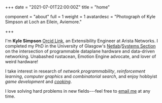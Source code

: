 +++
date = "2021-07-01T22:00:00Z"
title = "home"

component = "about"
full = 1
weight = 1
avatardesc = "Photograph of Kyle Simpson at Loch an Eilein, Aviemore."

+++

I'm **Kyle Simpson** [Orcid Link](https://orcid.org/0000-0001-8068-9909), an Extensibility Engineer at Arista Networks.
I completed my PhD in the University of Glasgow's [Netlab](https://twitter.com/netlab_uofg)/[Systems Section](https://www.gla.ac.uk/schools/computing/research/researchsections/systems-section/) on the intersection of programmable dataplane hardware and data-driven networking.
Unabashed rustacean, Emotion Engine advocate, and lover of weird hardware!

I take interest in research of *network programmability*, *reinforcement learning*, *computer graphics* and *combinatorial search*, and enjoy hobbyist *game development* and [*cooking*](/recipe).

I love solving hard problems in new fields---feel free to [email me](mailto:kyleandrew.simpson@gmail.com) at any time.
